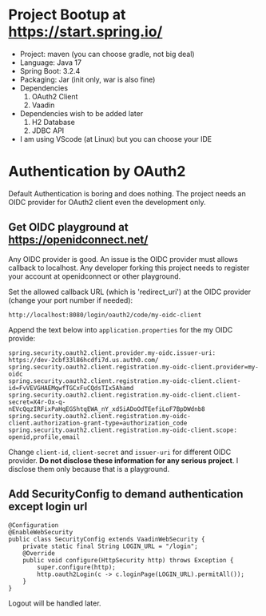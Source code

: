 # Project Bootup at https://start.spring.io/
- Project: maven  (you can choose gradle, not big deal)
- Language: Java 17
- Spring Boot: 3.2.4
- Packaging: Jar (init only, war is also fine)
- Dependencies
  1. OAuth2 Client
  2. Vaadin
- Dependencies wish to be added later
  1. H2 Database
  2. JDBC API
- I am using VScode (at Linux) but you can choose your IDE

# Authentication by OAuth2
Default Authentication is boring and does nothing. The project needs an OIDC provider for OAuth2 client even the development only.

## Get OIDC playground at https://openidconnect.net/
Any OIDC provider is good. An issue is the OIDC provider must allows callback to localhost. Any developer forking this project needs to register your account at openidconnect or other playground.

Set the allowed callback URL (which is 'redirect_uri') at the OIDC provider (change your port number if needed):
```
http://localhost:8080/login/oauth2/code/my-oidc-client
```
Append the text below into ```application.properties``` for the my OIDC provide:
```
spring.security.oauth2.client.provider.my-oidc.issuer-uri: https://dev-2cbf33l86hcdfi7d.us.auth0.com/
spring.security.oauth2.client.registration.my-oidc-client.provider=my-oidc
spring.security.oauth2.client.registration.my-oidc-client.client-id=FvVEVGHAEMqwfTGCxFuCQdsTIx5Ahamd
spring.security.oauth2.client.registration.my-oidc-client.client-secret=X4r-Ox-q-nEVcQqzIRFixPaHqEGShtqEWA_nY_xdSiADoOdTEefiLoF7BpDWdnb8
spring.security.oauth2.client.registration.my-oidc-client.authorization-grant-type=authorization_code
spring.security.oauth2.client.registration.my-oidc-client.scope: openid,profile,email
```
Change ```client-id```, ```client-secret``` and ```issuer-uri``` for different OIDC provider. **Do not disclose these information for any serious project**. I disclose them only because that is a playground.

## Add SecurityConfig to demand authentication except login url
```
@Configuration
@EnableWebSecurity
public class SecurityConfig extends VaadinWebSecurity {
    private static final String LOGIN_URL = "/login";
    @Override
    public void configure(HttpSecurity http) throws Exception {
        super.configure(http);
        http.oauth2Login(c -> c.loginPage(LOGIN_URL).permitAll());
    }
}
```

Logout will be handled later.
